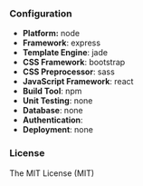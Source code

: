 

### Configuration
- **Platform:** node
- **Framework**: express
- **Template Engine**: jade
- **CSS Framework**: bootstrap
- **CSS Preprocessor**: sass
- **JavaScript Framework**: react
- **Build Tool**: npm
- **Unit Testing**: none
- **Database**: none
- **Authentication**: 
- **Deployment**: none

### License
The MIT License (MIT)



